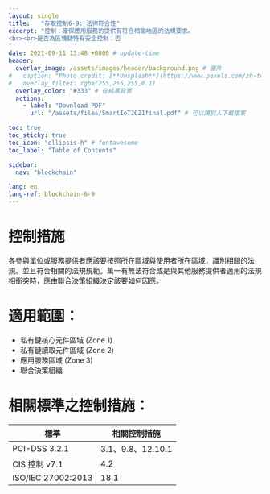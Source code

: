 ```yaml
---
layout: single
title:   "存取控制6-9: 法律符合性"
excerpt: "控制：確保應用服務的提供有符合相關地區的法規要求。
<br><br>是否為區塊鏈特有安全控制：否
" 
date: 2021-09-11 13:48 +0800 # update-time
header:
  overlay_image: /assets/images/header/background.png # 圖片
#   caption: "Photo credit: [**Unsplash**](https://www.pexels.com/zh-tw/search/earth/)" # 可以表示圖片來源
#   overlay_filter: rgba(255,255,255,0.1)
  overlay_color: "#333" # 在純黑背景
  actions:
    - label: "Download PDF"
      url: "/assets/files/SmartIoT2021final.pdf" # 可以讓別人下載檔案

toc: true
toc_sticky: true
toc_icon: "ellipsis-h" # fontawesome
toc_label: "Table of Contents"

sidebar:
  nav: "blockchain"

lang: en
lang-ref: blockchain-6-9
---
```



# 控制措施
各參與單位或服務提供者應該要按照所在區域與使用者所在區域，識別相關的法規。並且符合相關的法規規範。萬一有無法符合或是與其他服務提供者適用的法規相衝突時，應由聯合決策組織決定該要如何因應。

# 適用範圍：
- 私有鏈核心元件區域 (Zone 1)
- 私有鏈讀取元件區域 (Zone 2)
- 應用服務區域 (Zone 3)
- 聯合決策組織


# 相關標準之控制措施：

| 標準               | 相關控制措施      |
| ------------------ | ----------------- |
| PCI-DSS 3.2.1      | 3.1、9.8、12.10.1 |
| CIS 控制 v7.1      | 4.2               |
| ISO/IEC 27002:2013 | 18.1              |



